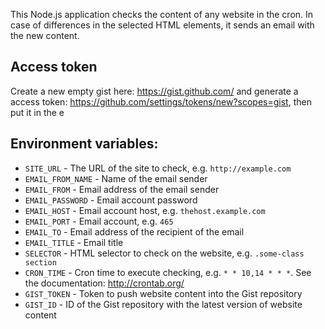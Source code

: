 This Node.js application checks the content of any website in the cron. In case of differences in the selected HTML elements, it sends an email with the new content.

## Access token
Create a new empty gist here: https://gist.github.com/ and generate a access token: https://github.com/settings/tokens/new?scopes=gist, then put it in the e

## Environment variables:
* `SITE_URL` - The URL of the site to check, e.g. `http://example.com`
* `EMAIL_FROM_NAME` - Name of the email sender
* `EMAIL_FROM` - Email address of the email sender
* `EMAIL_PASSWORD` - Email account password 
* `EMAIL_HOST` - Email account host, e.g.  `thehost.example.com`
* `EMAIL_PORT` - Email account, e.g. `465`
* `EMAIL_TO` - Email address of the recipient of the email
* `EMAIL_TITLE` - Email title
* `SELECTOR` - HTML selector to check on the website, e.g. `.some-class section`
* `CRON_TIME` - Cron time to execute checking, e.g. `* * 10,14 * * *`. See the documentation: http://crontab.org/
* `GIST_TOKEN` - Token to push website content into the Gist repository
* `GIST_ID` - ID of the Gist repository with the latest version of website content